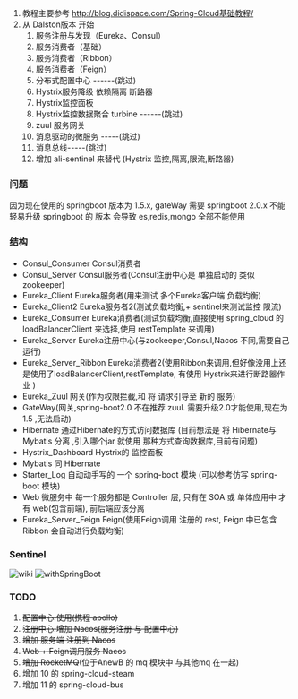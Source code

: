 1. 教程主要参考 http://blog.didispace.com/Spring-Cloud基础教程/
2. 从 Dalston版本 开始 
    1. 服务注册与发现（Eureka、Consul）
    2. 服务消费者（基础）
    3. 服务消费者（Ribbon）
    4. 服务消费者（Feign）
    5. 分布式配置中心 ------(跳过)
    6. Hystrix服务降级 依赖隔离 断路器
    7. Hystrix监控面板
    8. Hystrix监控数据聚合 turbine ------(跳过)
    9. zuul 服务网关
    10. 消息驱动的微服务 -----(跳过)
    11. 消息总线-----(跳过)
    12. 增加 ali-sentinel 来替代 (Hystrix 监控,隔离,限流,断路器)
    
### 问题
因为现在使用的 springboot 版本为 1.5.x,
gateWay 需要 springboot 2.0.x
不能轻易升级 springboot 的 版本 会导致 es,redis,mongo 全部不能使用

### 结构
* Consul_Consumer Consul消费者
* Consul_Server Consul服务者(Consul注册中心是 单独启动的 类似 zookeeper)
* Eureka_Client Eureka服务者(用来测试 多个Eureka客户端 负载均衡)
* Eureka_Client2 Eureka服务者2(测试负载均衡,+ sentinel来测试监控 限流) 
* Eureka_Consumer Eureka消费者(测试负载均衡,直接使用 spring_cloud 的 loadBalancerClient 来选择,使用 restTemplate 来调用) 
* Eureka_Server Eureka注册中心(与zookeeper,Consul,Nacos 不同,需要自己运行)
* Eureka_Server_Ribbon Eureka消费者2(使用Ribbon来调用,但好像没用上还是使用了loadBalancerClient,restTemplate, 有使用 Hystrix来进行断路器作业 )
* Eureka_Zuul 网关(作为权限拦截,和 将 请求引导至 新的 服务)
* GateWay(网关,spring-boot2.0 不在推荐 zuul. 需要升级2.0才能使用,现在为 1.5 ,无法启动)
* Hibernate 通过Hibernate的方式访问数据库 (目前想法是 将 Hibernate与Mybatis 分离 ,引入哪个jar 就使用 那种方式查询数据库,目前有问题)
* Hystrix_Dashboard Hystrix的 监控面板
* Mybatis 同 Hibernate
* Starter_Log 自动动手写的 一个 spring-boot 模块 (可以参考仿写 spring-boot 模块)
* Web 微服务中 每一个服务都是 Controller 层, 只有在 SOA 或 单体应用中 才有 web(包含前端), 前后端应该分离
* Eureka_Server_Feign Feign(使用Feign调用 注册的 rest, Feign 中已包含 Ribbon 会自动进行负载均衡)

### Sentinel
![wiki](https://github.com/alibaba/spring-cloud-alibaba/wiki/%E7%89%88%E6%9C%AC%E8%AF%B4%E6%98%8E)
![withSpringBoot](https://blog.csdn.net/tianyaleixiaowu/article/details/89916891)

### TODO
1. ~~配置中心 使用(携程 apollo)~~
2. ~~注册中心 增加 Nacos(服务注册 与 配置中心)~~
3. ~~增加 服务端 注册到 Nacos~~
4. ~~Web + Feign调用服务 Nacos~~
5. ~~增加 RocketMQ~~(位于AnewB 的 mq 模块中 与其他mq 在一起)
6. 增加 10 的 spring-cloud-steam
7. 增加 11 的 spring-cloud-bus 